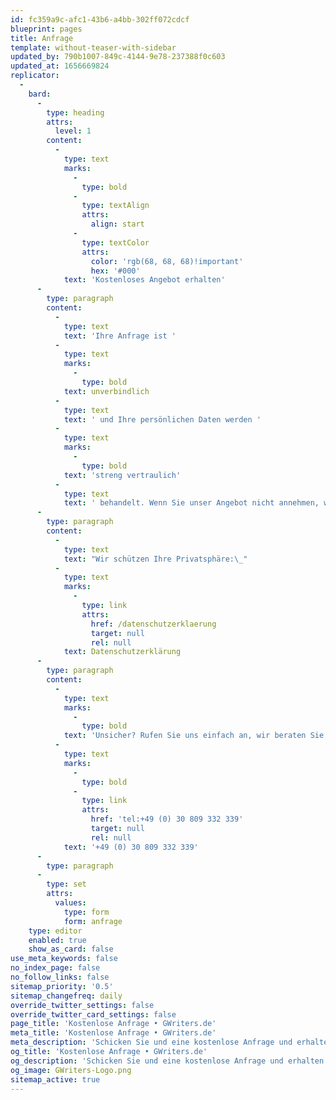 ```yaml
---
id: fc359a9c-afc1-43b6-a4bb-302ff072cdcf
blueprint: pages
title: Anfrage
template: without-teaser-with-sidebar
updated_by: 790b1007-849c-4144-9e78-237388f0c603
updated_at: 1656669824
replicator:
  -
    bard:
      -
        type: heading
        attrs:
          level: 1
        content:
          -
            type: text
            marks:
              -
                type: bold
              -
                type: textAlign
                attrs:
                  align: start
              -
                type: textColor
                attrs:
                  color: 'rgb(68, 68, 68)!important'
                  hex: '#000'
            text: 'Kostenloses Angebot erhalten'
      -
        type: paragraph
        content:
          -
            type: text
            text: 'Ihre Anfrage ist '
          -
            type: text
            marks:
              -
                type: bold
            text: unverbindlich
          -
            type: text
            text: ' und Ihre persönlichen Daten werden '
          -
            type: text
            marks:
              -
                type: bold
            text: 'streng vertraulich'
          -
            type: text
            text: ' behandelt. Wenn Sie unser Angebot nicht annehmen, werden Ihre Daten innerhalb weniger Tage gelöscht!'
      -
        type: paragraph
        content:
          -
            type: text
            text: "Wir schützen Ihre Privatsphäre:\_"
          -
            type: text
            marks:
              -
                type: link
                attrs:
                  href: /datenschutzerklaerung
                  target: null
                  rel: null
            text: Datenschutzerklärung
      -
        type: paragraph
        content:
          -
            type: text
            marks:
              -
                type: bold
            text: 'Unsicher? Rufen Sie uns einfach an, wir beraten Sie gerne & kostenlos: '
          -
            type: text
            marks:
              -
                type: bold
              -
                type: link
                attrs:
                  href: 'tel:+49 (0) 30 809 332 339'
                  target: null
                  rel: null
            text: '+49 (0) 30 809 332 339'
      -
        type: paragraph
      -
        type: set
        attrs:
          values:
            type: form
            form: anfrage
    type: editor
    enabled: true
    show_as_card: false
use_meta_keywords: false
no_index_page: false
no_follow_links: false
sitemap_priority: '0.5'
sitemap_changefreq: daily
override_twitter_settings: false
override_twitter_card_settings: false
page_title: 'Kostenlose Anfrage • GWriters.de'
meta_title: 'Kostenlose Anfrage • GWriters.de'
meta_description: 'Schicken Sie und eine kostenlose Anfrage und erhalten Sie innerhalb kürzester Zeit ein individuelles Angebot und unverbindliche Beratung durch einen unserer Experten!'
og_title: 'Kostenlose Anfrage • GWriters.de'
og_description: 'Schicken Sie und eine kostenlose Anfrage und erhalten Sie innerhalb kürzester Zeit ein individuelles Angebot und unverbindliche Beratung durch einen unserer Experten!'
og_image: GWriters-Logo.png
sitemap_active: true
---
```

